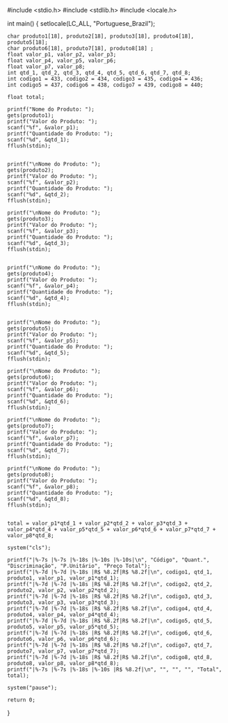 #include <stdio.h>
#include <stdlib.h>
#include <locale.h>

int main()
{
    setlocale(LC_ALL, "Portuguese_Brazil");
    
    char produto1[18], produto2[18], produto3[18], produto4[18], produto5[18];
    char produto6[18], produto7[18], produto8[18] ;
    float valor_p1, valor_p2, valor_p3;
    float valor_p4, valor_p5, valor_p6;
    float valor_p7, valor_p8;
    int qtd_1, qtd_2, qtd_3, qtd_4, qtd_5, qtd_6, qtd_7, qtd_8;
    int codigo1 = 433, codigo2 = 434, codigo3 = 435, codigo4 = 436;
    int codigo5 = 437, codigo6 = 438, codigo7 = 439, codigo8 = 440;
    
    float total;

	printf("Nome do Produto: ");
	gets(produto1);
	printf("Valor do Produto: ");
	scanf("%f", &valor_p1);	
	printf("Quantidade do Produto: ");
	scanf("%d", &qtd_1);
	fflush(stdin);	
	
	
	printf("\nNome do Produto: ");
	gets(produto2);
	printf("Valor do Produto: ");
	scanf("%f", &valor_p2);
	printf("Quantidade do Produto: ");
	scanf("%d", &qtd_2);
	fflush(stdin);
	
	printf("\nNome do Produto: ");
	gets(produto3);
	printf("Valor do Produto: ");
	scanf("%f", &valor_p3);
	printf("Quantidade do Produto: ");
	scanf("%d", &qtd_3);
	fflush(stdin);
    
    
	printf("\nNome do Produto: ");
	gets(produto4);
	printf("Valor do Produto: ");
	scanf("%f", &valor_p4);	
	printf("Quantidade do Produto: ");
	scanf("%d", &qtd_4);
	fflush(stdin);	
	
	
	printf("\nNome do Produto: ");
	gets(produto5);
	printf("Valor do Produto: ");
	scanf("%f", &valor_p5);
	printf("Quantidade do Produto: ");
	scanf("%d", &qtd_5);
	fflush(stdin);
	
	printf("\nNome do Produto: ");
	gets(produto6);
	printf("Valor do Produto: ");
	scanf("%f", &valor_p6);
	printf("Quantidade do Produto: ");
	scanf("%d", &qtd_6);
	fflush(stdin);
	
	printf("\nNome do Produto: ");
	gets(produto7);
	printf("Valor do Produto: ");
	scanf("%f", &valor_p7);
	printf("Quantidade do Produto: ");
	scanf("%d", &qtd_7);
	fflush(stdin);
	
	printf("\nNome do Produto: ");
	gets(produto8);
	printf("Valor do Produto: ");
	scanf("%f", &valor_p8);
	printf("Quantidade do Produto: ");
	scanf("%d", &qtd_8);
	fflush(stdin);
    
    
    total = valor_p1*qtd_1 + valor_p2*qtd_2 + valor_p3*qtd_3 + valor_p4*qtd_4 + valor_p5*qtd_5 + valor_p6*qtd_6 + valor_p7*qtd_7 + valor_p8*qtd_8;
    
    system("cls");
    
    printf("|%-7s |%-7s |%-18s |%-10s |%-10s|\n", "Código", "Quant.", "Discriminação", "P.Unitário", "Preço Total");
    printf("|%-7d |%-7d |%-18s |R$ %8.2f|R$ %8.2f|\n", codigo1, qtd_1, produto1, valor_p1, valor_p1*qtd_1);
    printf("|%-7d |%-7d |%-18s |R$ %8.2f|R$ %8.2f|\n", codigo2, qtd_2, produto2, valor_p2, valor_p2*qtd_2);
    printf("|%-7d |%-7d |%-18s |R$ %8.2f|R$ %8.2f|\n", codigo3, qtd_3, produto3, valor_p3, valor_p3*qtd_3);
    printf("|%-7d |%-7d |%-18s |R$ %8.2f|R$ %8.2f|\n", codigo4, qtd_4, produto4, valor_p4, valor_p4*qtd_4);
    printf("|%-7d |%-7d |%-18s |R$ %8.2f|R$ %8.2f|\n", codigo5, qtd_5, produto5, valor_p5, valor_p5*qtd_5);
    printf("|%-7d |%-7d |%-18s |R$ %8.2f|R$ %8.2f|\n", codigo6, qtd_6, produto6, valor_p6, valor_p6*qtd_6);
    printf("|%-7d |%-7d |%-18s |R$ %8.2f|R$ %8.2f|\n", codigo7, qtd_7, produto7, valor_p7, valor_p7*qtd_7);
    printf("|%-7d |%-7d |%-18s |R$ %8.2f|R$ %8.2f|\n", codigo8, qtd_8, produto8, valor_p8, valor_p8*qtd_8);
    printf("|%-7s |%-7s |%-18s |%-10s |R$ %8.2f|\n", "", "", "", "Total", total);
		
	system("pause");	
	
	return 0;

}
